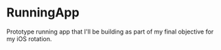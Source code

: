 # RunningApp
Prototype running app that I'll be building as part of my final objective for my iOS rotation.
